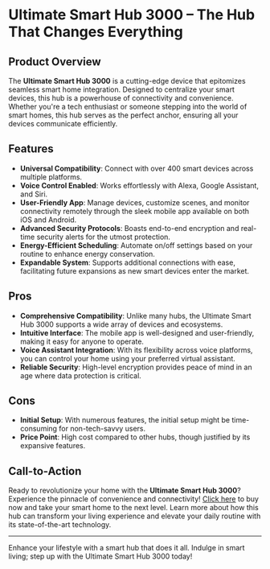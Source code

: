# Ultimate Smart Hub 3000 – The Hub That Changes Everything

## Product Overview
The **Ultimate Smart Hub 3000** is a cutting-edge device that epitomizes seamless smart home integration. Designed to centralize your smart devices, this hub is a powerhouse of connectivity and convenience. Whether you're a tech enthusiast or someone stepping into the world of smart homes, this hub serves as the perfect anchor, ensuring all your devices communicate efficiently.

## Features
- **Universal Compatibility**: Connect with over 400 smart devices across multiple platforms.
- **Voice Control Enabled**: Works effortlessly with Alexa, Google Assistant, and Siri.
- **User-Friendly App**: Manage devices, customize scenes, and monitor connectivity remotely through the sleek mobile app available on both iOS and Android.
- **Advanced Security Protocols**: Boasts end-to-end encryption and real-time security alerts for the utmost protection.
- **Energy-Efficient Scheduling**: Automate on/off settings based on your routine to enhance energy conservation.
- **Expandable System**: Supports additional connections with ease, facilitating future expansions as new smart devices enter the market.

## Pros
- **Comprehensive Compatibility**: Unlike many hubs, the Ultimate Smart Hub 3000 supports a wide array of devices and ecosystems.
- **Intuitive Interface**: The mobile app is well-designed and user-friendly, making it easy for anyone to operate.
- **Voice Assistant Integration**: With its flexibility across voice platforms, you can control your home using your preferred virtual assistant.
- **Reliable Security**: High-level encryption provides peace of mind in an age where data protection is critical.

## Cons
- **Initial Setup**: With numerous features, the initial setup might be time-consuming for non-tech-savvy users.
- **Price Point**: High cost compared to other hubs, though justified by its expansive features.

## Call-to-Action
Ready to revolutionize your home with the **Ultimate Smart Hub 3000**? Experience the pinnacle of convenience and connectivity! [Click here](#) to buy now and take your smart home to the next level. Learn more about how this hub can transform your living experience and elevate your daily routine with its state-of-the-art technology.

---

Enhance your lifestyle with a smart hub that does it all. Indulge in smart living; step up with the Ultimate Smart Hub 3000 today!
